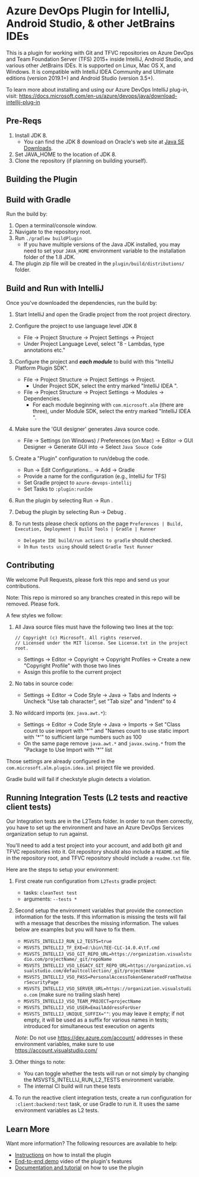 # Azure DevOps Plugin for IntelliJ, Android Studio, & other JetBrains IDEs

This is a plugin for working with Git and TFVC repositories on Azure DevOps and
Team Foundation Server (TFS) 2015+ inside IntelliJ, Android Studio, and various
other JetBrains IDEs. It is supported on Linux, Mac OS X, and Windows. It is
compatible with IntelliJ IDEA Community and Ultimate editions (version 2019.1+)
and Android Studio (version 3.5+).

To learn more about installing and using our Azure DevOps IntelliJ plug-in,
visit:
https://docs.microsoft.com/en-us/azure/devops/java/download-intellij-plug-in

## Pre-Reqs

1. Install JDK 8.
   - You can find the JDK 8 download on Oracle's web site at
     <a href="http://www.oracle.com/technetwork/java/javase/downloads" target="_blank">Java
     SE Downloads</a>.
2. Set JAVA_HOME to the location of JDK 8.
3. Clone the repository (if planning on building yourself).

## Building the Plugin

## Build with Gradle

Run the build by:

1. Open a terminal/console window.
2. Navigate to the repository root.
3. Run `./gradlew buildPlugin`
   - If you have multiple versions of the Java JDK installed, you may need to
     set your `JAVA_HOME` environment variable to the installation folder of the
     1.8 JDK.
4. The plugin zip file will be created in the `plugin/build/distributions/`
   folder.

## Build and Run with IntelliJ

Once you've downloaded the dependencies, run the build by:

1. Start IntelliJ and open the Gradle project from the root project directory.

2. Configure the project to use language level JDK 8

   - File -> Project Structure -> Project Settings -> Project
   - Under Project Language Level, select "8 - Lambdas, type annotations etc."

3. Configure the project and **_each module_** to build with this "IntelliJ
   Platform Plugin SDK".

   - File -> Project Structure -> Project Settings -> Project.
     - Under Project SDK, select the entry marked "IntelliJ IDEA
       <version number>".
   - File -> Project Structure -> Project Settings -> Modules -> Dependencies.
     - For each module beginning with `com.microsoft.alm` (there are three),
       under Module SDK, select the entry marked "IntelliJ IDEA
       <version number>".

4. Make sure the 'GUI designer' generates Java source code.

   - File -> Settings (on Windows) / Preferences (on Mac) -> Editor -> GUI
     Designer -> Generate GUI into -> Select `Java Souce Code`

5. Create a "Plugin" configuration to run/debug the code.

   - Run -> Edit Configurations... -> Add -> Gradle
   - Provide a name for the configuration (e.g., IntelliJ for TFS)
   - Set Gradle project to `azure-devops-intellij`
   - Set Tasks to `:plugin:runIde`

6. Run the plugin by selecting Run -> Run <configuration you used above>.

7. Debug the plugin by selecting Run -> Debug <configuration you used above>.

8. To run tests please check options on the page
   `Preferences | Build, Execution, Deployment | Build Tools | Gradle | Runner`
   - `Delegate IDE build/run actions to gradle` should checked.
   - In `Run tests using` should select `Gradle Test Runner`

## Contributing

We welcome Pull Requests, please fork this repo and send us your contributions.

Note: This repo is mirrored so any branches created in this repo will be
removed. Please fork.

A few styles we follow:

1. All Java source files must have the following two lines at the top:

   ```
   // Copyright (c) Microsoft. All rights reserved.
   // Licensed under the MIT license. See License.txt in the project root.
   ```

   - Settings -> Editor -> Copyright -> Copyright Profiles -> Create a new
     "Copyright Profile" with those two lines
   - Assign this profile to the current project

2. No tabs in source code:

   - Settings -> Editor -> Code Style -> Java -> Tabs and Indents -> Uncheck
     "Use tab character", set "Tab size" and "Indent" to 4

3. No wildcard imports (ex. `java.awt.*`):
   - Settings -> Editor -> Code Style -> Java -> Imports -> Set "Class count to
     use import with '\*'" and "Names count to use static import with '\*'" to
     sufficient large numbers such as 100
   - On the same page remove `java.awt.*` and `javax.swing.*` from the "Package
     to Use Import with '\*'" list

Those settings are already configured in the `com.microsoft.alm.plugin.idea.iml`
project file we provided.

Gradle build will fail if checkstyle plugin detects a violation.

## Running Integration Tests (L2 tests and reactive client tests)

Our Integration tests are in the L2Tests folder. In order to run them correctly,
you have to set up the environment and have an Azure DevOps Services
organization setup to run against.

You'll need to add a test project into your account, and add both git and TFVC
repositories into it. Git repository should also include a `README.md` file in
the repository root, and TFVC repository should include a `readme.txt` file.

Here are the steps to setup your environment:

1. First create run configuration from `L2Tests` gradle project:
   - tasks: `cleanTest test`
   - arguments: `--tests *`
2. Second setup the environment variables that provide the connection
   information for the tests. If this information is missing the tests will fail
   with a message that describes the missing information. The values below are
   examples but you will have to fix them.

   - `MSVSTS_INTELLIJ_RUN_L2_TESTS=true`
   - `MSVSTS_INTELLIJ_TF_EXE=d:\bin\TEE-CLC-14.0.4\tf.cmd`
   - `MSVSTS_INTELLIJ_VSO_GIT_REPO_URL=https://organization.visualstudio.com/projectName/_git/repoName`
   - `MSVSTS_INTELLIJ_VSO_LEGACY_GIT_REPO_URL=https://organization.visualstudio.com/defaultcollection/_git/projectName`
   - `MSVSTS_INTELLIJ_VSO_PASS=PersonalAccessTokenGeneratedFromTheUserSecurityPage`
   - `MSVSTS_INTELLIJ_VSO_SERVER_URL=https://organization.visualstudio.com`
     (make sure no trailing slash here)
   - `MSVSTS_INTELLIJ_VSO_TEAM_PROJECT=projectName`
   - `MSVSTS_INTELLIJ_VSO_USER=EmailAddressForUser`
   - `MSVSTS_INTELLIJ_UNIQUE_SUFFIX=""`: you may leave it empty; if not empty,
     it will be used as a suffix for various names in tests; introduced for
     simultaneous test execution on agents

   _Note_: Do not use https://dev.azure.com/account/ addresses in these
   environment variables, make sure to use https://account.visualstudio.com/

3. Other things to note:

   - You can toggle whether the tests will run or not simply by changing the
     MSVSTS_INTELLIJ_RUN_L2_TESTS environment variable.
   - The internal CI build will run these tests

4. To run the reactive client integration tests, create a run configuration for
   `:client:backend:test` task, or use Gradle to run it. It uses the same
   environment variables as L2 tests.

## Learn More

Want more information? The following resources are available to help:

- <a href="https://docs.microsoft.com/en-us/azure/devops/java/download-intellij-plug-in" target="_blank">Instructions</a>
  on how to install the plugin
- <a href="https://youtu.be/wSdgmQL-Zbg" target="_blank">End-to-end demo</a>
  video of the plugin's features
- <a href="https://docs.microsoft.com/en-us/azure/devops/repos/git/create-repo-intellij" target="_blank">Documentation
  and tutorial</a> on how to use the plugin
